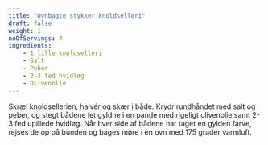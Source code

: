 ```yaml
---
title: "Ovnbagte stykker knoldselleri"
draft: false
weight: 1
noOfServings: 4
ingredients:
	- 1 lille knoldselleri
	- Salt
	- Peber
	- 2-3 fed hvidløg
	- Olivenolie
---
```


Skræl knoldsellerien, halvér og skær i både. Krydr rundhåndet med salt
og peber, og stegt bådene let gyldne i en pande med rigeligt olivenolie
samt 2-3 fed upillede hvidløg. Når hver side af bådene har taget en
gylden farve, rejses de op på bunden og bages møre i en ovn med 175
grader varmluft.

